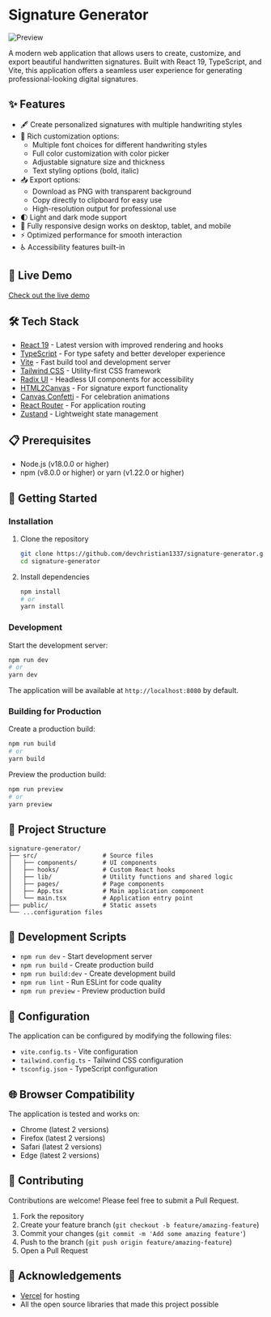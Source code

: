 # Signature Generator

![Preview](https://iili.io/3Hi4Sj9.png)

A modern web application that allows users to create, customize, and export beautiful handwritten signatures. Built with React 19, TypeScript, and Vite, this application offers a seamless user experience for generating professional-looking digital signatures.

## ✨ Features

- 🖋️ Create personalized signatures with multiple handwriting styles
- 🎨 Rich customization options:
  - Multiple font choices for different handwriting styles
  - Full color customization with color picker
  - Adjustable signature size and thickness
  - Text styling options (bold, italic)
- 📥 Export options:
  - Download as PNG with transparent background
  - Copy directly to clipboard for easy use
  - High-resolution output for professional use
- 🌓 Light and dark mode support
- 📱 Fully responsive design works on desktop, tablet, and mobile
- ⚡ Optimized performance for smooth interaction
- ♿ Accessibility features built-in

## 🚀 Live Demo

[Check out the live demo](https://signature-generator-mu.vercel.app/)

## 🛠️ Tech Stack

- [React 19](https://react.dev/) - Latest version with improved rendering and hooks
- [TypeScript](https://www.typescriptlang.org/) - For type safety and better developer experience
- [Vite](https://vitejs.dev/) - Fast build tool and development server
- [Tailwind CSS](https://tailwindcss.com/) - Utility-first CSS framework
- [Radix UI](https://www.radix-ui.com/) - Headless UI components for accessibility
- [HTML2Canvas](https://html2canvas.hertzen.com/) - For signature export functionality
- [Canvas Confetti](https://github.com/catdad/canvas-confetti) - For celebration animations
- [React Router](https://reactrouter.com/) - For application routing
- [Zustand](https://github.com/pmndrs/zustand) - Lightweight state management

## 📋 Prerequisites

- Node.js (v18.0.0 or higher)
- npm (v8.0.0 or higher) or yarn (v1.22.0 or higher)

## 🚀 Getting Started

### Installation

1. Clone the repository

   ```bash
   git clone https://github.com/devchristian1337/signature-generator.git
   cd signature-generator
   ```

2. Install dependencies
   ```bash
   npm install
   # or
   yarn install
   ```

### Development

Start the development server:

```bash
npm run dev
# or
yarn dev
```

The application will be available at `http://localhost:8080` by default.

### Building for Production

Create a production build:

```bash
npm run build
# or
yarn build
```

Preview the production build:

```bash
npm run preview
# or
yarn preview
```

## 📁 Project Structure

```
signature-generator/
├── src/                  # Source files
│   ├── components/       # UI components
│   ├── hooks/            # Custom React hooks
│   ├── lib/              # Utility functions and shared logic
│   ├── pages/            # Page components
│   ├── App.tsx           # Main application component
│   └── main.tsx          # Application entry point
├── public/               # Static assets
└── ...configuration files
```

## 📝 Development Scripts

- `npm run dev` - Start development server
- `npm run build` - Create production build
- `npm run build:dev` - Create development build
- `npm run lint` - Run ESLint for code quality
- `npm run preview` - Preview production build

## 🔧 Configuration

The application can be configured by modifying the following files:

- `vite.config.ts` - Vite configuration
- `tailwind.config.ts` - Tailwind CSS configuration
- `tsconfig.json` - TypeScript configuration

## 🌐 Browser Compatibility

The application is tested and works on:

- Chrome (latest 2 versions)
- Firefox (latest 2 versions)
- Safari (latest 2 versions)
- Edge (latest 2 versions)

## 🤝 Contributing

Contributions are welcome! Please feel free to submit a Pull Request.

1. Fork the repository
2. Create your feature branch (`git checkout -b feature/amazing-feature`)
3. Commit your changes (`git commit -m 'Add some amazing feature'`)
4. Push to the branch (`git push origin feature/amazing-feature`)
5. Open a Pull Request

## 🙏 Acknowledgements

- [Vercel](https://vercel.com) for hosting
- All the open source libraries that made this project possible
